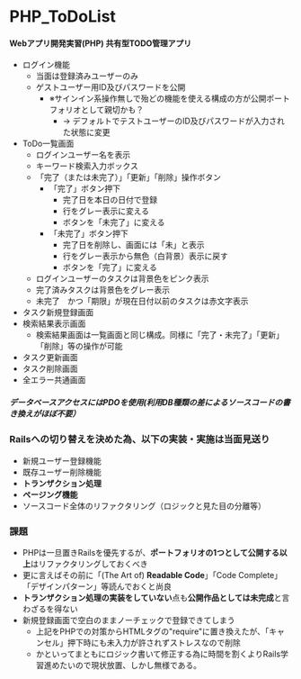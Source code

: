 # PHP_ToDoList
#### Webアプリ開発実習(PHP) 共有型TODO管理アプリ

- ログイン機能
  - 当面は登録済みユーザーのみ
  - ゲストユーザー用ID及びパスワードを公開
    - ※サインイン系操作無しで殆どの機能を使える構成の方が公開ポートフォリオとして親切かも？
      - → デフォルトでテストユーザーのID及びパスワードが入力された状態に変更
- ToDo一覧画面
  - ログインユーザー名を表示
  - キーワード検索入力ボックス
  - 「完了（または未完了）」「更新」「削除」操作ボタン
    - 「完了」ボタン押下
      - 完了日を本日の日付で登録
      - 行をグレー表示に変える
      - ボタンを「未完了」に変える
    - 「未完了」ボタン押下
      - 完了日を削除し、画面には「未」と表示
      - 行をグレー表示から無色（白背景）表示に戻す
      - ボタンを「完了」に変える
  - ログインユーザーのタスクは背景色をピンク表示
  - 完了済みタスクは背景色をグレー表示
  - 未完了　かつ「期限」が現在日付以前のタスクは赤文字表示
- タスク新規登録画面
- 検索結果表示画面
  - 検索結果画面は一覧画面と同じ構成。同様に「完了・未完了」「更新」「削除」等の操作が可能
- タスク更新画面
- タスク削除画面
- 全エラー共通画面

##### データベースアクセスにはPDOを使用(利用DB種類の差によるソースコードの書き換えがほぼ不要）

### Railsへの切り替えを決めた為、以下の実装・実施は当面見送り

- 新規ユーザー登録機能
- 既存ユーザー削除機能
- **トランザクション処理**
- **ページング機能**
- ソースコード全体のリファクタリング（ロジックと見た目の分離等）

### 課題
- PHPは一旦置きRailsを優先するが、**ポートフォリオの1つとして公開する以上**はリファクタリングしておくべき
- 更に言えばその前に「(The Art of) **Readable Code**」「Code Complete」「デザインパターン」等読んでおくと尚良
- **トランザクション処理の実装をしていない**点も**公開作品としては未完成**と言わざるを得ない
- 新規登録画面で空白のままノーチェックで登録できてしまう
   - 上記をPHPでの対策からHTMLタグの"require"に置き換えたが、「キャンセル」押下時にも未入力が許されずストレスなので削除
   - かといってまともにロジック書いて修正する為に時間を割くよりRails学習進めたいので現状放置、しかし無様である。
